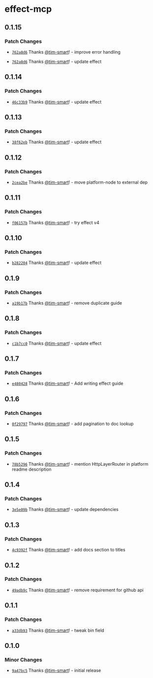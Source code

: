 # effect-mcp

## 0.1.15

### Patch Changes

- [`762a8d6`](https://github.com/tim-smart/effect-mcp/commit/762a8d68787028b1e7efff42577488d25a32466c) Thanks [@tim-smart](https://github.com/tim-smart)! - improve error handling

- [`762a8d6`](https://github.com/tim-smart/effect-mcp/commit/762a8d68787028b1e7efff42577488d25a32466c) Thanks [@tim-smart](https://github.com/tim-smart)! - update effect

## 0.1.14

### Patch Changes

- [`46c33b9`](https://github.com/tim-smart/effect-mcp/commit/46c33b93ffdbe5488a9e70ffd274c635b862f77e) Thanks [@tim-smart](https://github.com/tim-smart)! - update effect

## 0.1.13

### Patch Changes

- [`38f62eb`](https://github.com/tim-smart/effect-mcp/commit/38f62ebe2fc6bf6d84b6c42abbf1e210a0d660c3) Thanks [@tim-smart](https://github.com/tim-smart)! - update effect

## 0.1.12

### Patch Changes

- [`2cea2be`](https://github.com/tim-smart/effect-mcp/commit/2cea2be65d2f3ef295eebe2195c40793109d3661) Thanks [@tim-smart](https://github.com/tim-smart)! - move platform-node to external dep

## 0.1.11

### Patch Changes

- [`f06157b`](https://github.com/tim-smart/effect-mcp/commit/f06157b936417b0444f6295558ed6d596ebdd7f3) Thanks [@tim-smart](https://github.com/tim-smart)! - try effect v4

## 0.1.10

### Patch Changes

- [`b282204`](https://github.com/tim-smart/effect-mcp/commit/b282204c71eabf949f4a611cc872cf7dcc743372) Thanks [@tim-smart](https://github.com/tim-smart)! - update effect

## 0.1.9

### Patch Changes

- [`a19b17b`](https://github.com/tim-smart/effect-mcp/commit/a19b17ba649c7e3111cd03c2b8d8061d68210b00) Thanks [@tim-smart](https://github.com/tim-smart)! - remove duplicate guide

## 0.1.8

### Patch Changes

- [`c1b7cc0`](https://github.com/tim-smart/effect-mcp/commit/c1b7cc0abe942934ecb4bbfcc4d5a0e7919167cb) Thanks [@tim-smart](https://github.com/tim-smart)! - update effect

## 0.1.7

### Patch Changes

- [`e480428`](https://github.com/tim-smart/effect-mcp/commit/e48042839d437f50da72b0563500f966a6aec132) Thanks [@tim-smart](https://github.com/tim-smart)! - Add writing effect guide

## 0.1.6

### Patch Changes

- [`0f29797`](https://github.com/tim-smart/effect-mcp/commit/0f297977e23c0ed926952602f979bf1f32ec3b51) Thanks [@tim-smart](https://github.com/tim-smart)! - add pagination to doc lookup

## 0.1.5

### Patch Changes

- [`78b5296`](https://github.com/tim-smart/effect-mcp/commit/78b529640403d684d41145b31d53e7739c81adf6) Thanks [@tim-smart](https://github.com/tim-smart)! - mention HttpLayerRouter in platform readme description

## 0.1.4

### Patch Changes

- [`3e5e09b`](https://github.com/tim-smart/effect-mcp/commit/3e5e09bc63eaa78577ccb81f1ab260e9d27d429d) Thanks [@tim-smart](https://github.com/tim-smart)! - update dependencies

## 0.1.3

### Patch Changes

- [`4c9392f`](https://github.com/tim-smart/effect-mcp/commit/4c9392f3124f43c9413533629572608020210282) Thanks [@tim-smart](https://github.com/tim-smart)! - add docs section to titles

## 0.1.2

### Patch Changes

- [`49adb9c`](https://github.com/tim-smart/effect-mcp/commit/49adb9c99a8586918df9fea698519c3ff911fc46) Thanks [@tim-smart](https://github.com/tim-smart)! - remove requirement for github api

## 0.1.1

### Patch Changes

- [`a33db93`](https://github.com/tim-smart/effect-mcp/commit/a33db93807530b6ba2aed0a51eb4a9f9b55eb499) Thanks [@tim-smart](https://github.com/tim-smart)! - tweak bin field

## 0.1.0

### Minor Changes

- [`9a47bc5`](https://github.com/tim-smart/effect-mcp/commit/9a47bc56e22aab9dd5ea1b196d4cf19e2280a1c7) Thanks [@tim-smart](https://github.com/tim-smart)! - initial release
